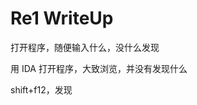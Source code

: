# Re1 WriteUp
打开程序，随便输入什么，没什么发现

用 IDA 打开程序，大致浏览，并没有发现什么

shift+f12，发现
<!--stackedit_data:
eyJoaXN0b3J5IjpbLTg0MzcxMjg4OSw1NTIzMTY2MjVdfQ==
-->